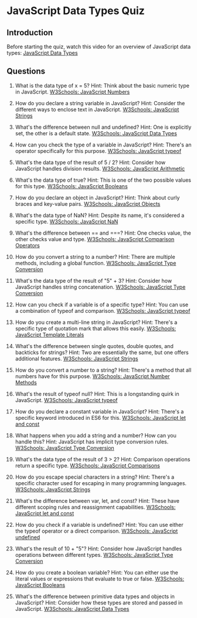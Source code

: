 # JavaScript Data Types Quiz

## Introduction
Before starting the quiz, watch this video for an overview of JavaScript data types:
[JavaScript Data Types](https://www.youtube.com/watch?v=UmSpfdxu3ro)

## Questions

1. What is the data type of x = 5?
   Hint: Think about the basic numeric type in JavaScript.
   [W3Schools: JavaScript Numbers](https://www.w3schools.com/js/js_numbers.asp)

2. How do you declare a string variable in JavaScript?
   Hint: Consider the different ways to enclose text in JavaScript.
   [W3Schools: JavaScript Strings](https://www.w3schools.com/js/js_strings.asp)

3. What's the difference between null and undefined?
   Hint: One is explicitly set, the other is a default state.
   [W3Schools: JavaScript Data Types](https://www.w3schools.com/js/js_datatypes.asp)

4. How can you check the type of a variable in JavaScript?
   Hint: There's an operator specifically for this purpose.
   [W3Schools: JavaScript typeof](https://www.w3schools.com/js/js_typeof.asp)

5. What's the data type of the result of 5 / 2?
   Hint: Consider how JavaScript handles division results.
   [W3Schools: JavaScript Arithmetic](https://www.w3schools.com/js/js_arithmetic.asp)

6. What's the data type of true?
   Hint: This is one of the two possible values for this type.
   [W3Schools: JavaScript Booleans](https://www.w3schools.com/js/js_booleans.asp)

7. How do you declare an object in JavaScript?
   Hint: Think about curly braces and key-value pairs.
   [W3Schools: JavaScript Objects](https://www.w3schools.com/js/js_objects.asp)

8. What's the data type of NaN?
   Hint: Despite its name, it's considered a specific type.
   [W3Schools: JavaScript NaN](https://www.w3schools.com/jsref/jsref_isnan.asp)

9. What's the difference between == and ===?
   Hint: One checks value, the other checks value and type.
   [W3Schools: JavaScript Comparison Operators](https://www.w3schools.com/js/js_comparisons.asp)

10. How do you convert a string to a number?
    Hint: There are multiple methods, including a global function.
    [W3Schools: JavaScript Type Conversion](https://www.w3schools.com/js/js_type_conversion.asp)

11. What's the data type of the result of "5" + 3?
    Hint: Consider how JavaScript handles string concatenation.
    [W3Schools: JavaScript Type Conversion](https://www.w3schools.com/js/js_type_conversion.asp)

12. How can you check if a variable is of a specific type?
    Hint: You can use a combination of typeof and comparison.
    [W3Schools: JavaScript typeof](https://www.w3schools.com/js/js_typeof.asp)

13. How do you create a multi-line string in JavaScript?
    Hint: There's a specific type of quotation mark that allows this easily.
    [W3Schools: JavaScript Template Literals](https://www.w3schools.com/js/js_string_templates.asp)

14. What's the difference between single quotes, double quotes, and backticks for strings?
    Hint: Two are essentially the same, but one offers additional features.
    [W3Schools: JavaScript Strings](https://www.w3schools.com/js/js_strings.asp)

15. How do you convert a number to a string?
    Hint: There's a method that all numbers have for this purpose.
    [W3Schools: JavaScript Number Methods](https://www.w3schools.com/js/js_number_methods.asp)

16. What's the result of typeof null?
    Hint: This is a longstanding quirk in JavaScript.
    [W3Schools: JavaScript typeof](https://www.w3schools.com/js/js_typeof.asp)

17. How do you declare a constant variable in JavaScript?
    Hint: There's a specific keyword introduced in ES6 for this.
    [W3Schools: JavaScript let and const](https://www.w3schools.com/js/js_let.asp)

18. What happens when you add a string and a number? How can you handle this?
    Hint: JavaScript has implicit type conversion rules.
    [W3Schools: JavaScript Type Conversion](https://www.w3schools.com/js/js_type_conversion.asp)

19. What's the data type of the result of 3 > 2?
    Hint: Comparison operations return a specific type.
    [W3Schools: JavaScript Comparisons](https://www.w3schools.com/js/js_comparisons.asp)

20. How do you escape special characters in a string?
    Hint: There's a specific character used for escaping in many programming languages.
    [W3Schools: JavaScript Strings](https://www.w3schools.com/js/js_strings.asp)

21. What's the difference between var, let, and const?
    Hint: These have different scoping rules and reassignment capabilities.
    [W3Schools: JavaScript let and const](https://www.w3schools.com/js/js_let.asp)

22. How do you check if a variable is undefined?
    Hint: You can use either the typeof operator or a direct comparison.
    [W3Schools: JavaScript undefined](https://www.w3schools.com/jsref/jsref_undefined.asp)

23. What's the result of 10 + "5"?
    Hint: Consider how JavaScript handles operations between different types.
    [W3Schools: JavaScript Type Conversion](https://www.w3schools.com/js/js_type_conversion.asp)

24. How do you create a boolean variable?
    Hint: You can either use the literal values or expressions that evaluate to true or false.
    [W3Schools: JavaScript Booleans](https://www.w3schools.com/js/js_booleans.asp)

25. What's the difference between primitive data types and objects in JavaScript?
    Hint: Consider how these types are stored and passed in JavaScript.
    [W3Schools: JavaScript Data Types](https://www.w3schools.com/js/js_datatypes.asp)
